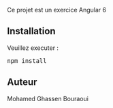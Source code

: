 Ce projet est un exercice Angular 6
<h2> Installation </h2>
Veuillez executer : 
<pre>npm install</pre>
<h2> Auteur </h2>
Mohamed Ghassen Bouraoui